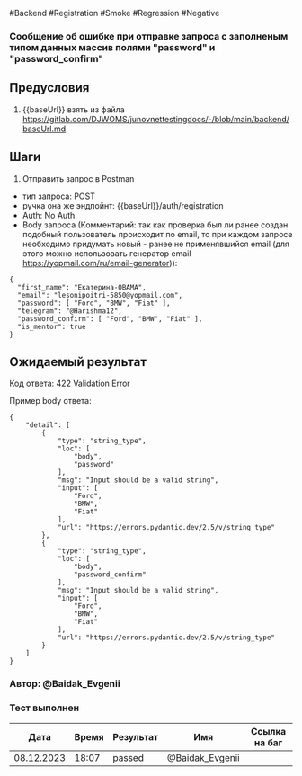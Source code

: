 #Backend #Registration #Smoke #Regression #Negative

### Сообщение об ошибке при отправке запроса с заполненым типом данных массив полями "password" и "password_confirm"

## Предусловия

1. {{baseUrl}} взять из файла https://gitlab.com/DJWOMS/junovnettestingdocs/-/blob/main/backend/baseUrl.md

## Шаги

1. Отправить запрос в Postman
- тип запроса: POST
- ручка она же эндпойнт: {{baseUrl}}/auth/registration
- Auth: No Auth
- Body запроса (Комментарий: так как проверка был ли ранее создан подобный пользователь происходит по email, то при каждом запросе необходимо придумать новый - ранее не применявшийся email (для этого можно использовать генератор email https://yopmail.com/ru/email-generator)):
```
{
  "first_name": "Екатерина-OBAMA",
  "email": "lesonipoitri-5850@yopmail.com",
  "password": [ "Ford", "BMW", "Fiat" ],
  "telegram": "@Harishma12",
  "password_confirm": [ "Ford", "BMW", "Fiat" ],
  "is_mentor": true
}
```

## Ожидаемый результат

Код ответа: 422 Validation Error

Пример body ответа:
```
{
    "detail": [
        {
            "type": "string_type",
            "loc": [
                "body",
                "password"
            ],
            "msg": "Input should be a valid string",
            "input": [
                "Ford",
                "BMW",
                "Fiat"
            ],
            "url": "https://errors.pydantic.dev/2.5/v/string_type"
        },
        {
            "type": "string_type",
            "loc": [
                "body",
                "password_confirm"
            ],
            "msg": "Input should be a valid string",
            "input": [
                "Ford",
                "BMW",
                "Fiat"
            ],
            "url": "https://errors.pydantic.dev/2.5/v/string_type"
        }
    ]
}
```

### Автор: @Baidak_Evgenii

### Тест выполнен
|     Дата    | Время | Результат   |   Имя  | Cсылка на баг  |
|     ---     |  ---  |    ---      |   ---  |      ---       |
|  08.12.2023 | 18:07 |  passed   | @Baidak_Evgenii |         |